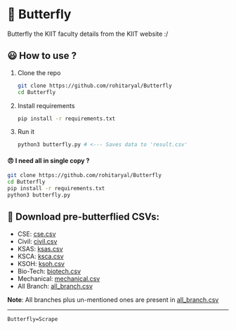 # 🦋 Butterfly 
Butterfly the KIIT faculty details from the KIIT website :/

## 😃 How to use ? 
1. Clone the repo
    ```bash
    git clone https://github.com/rohitaryal/Butterfly
    cd Butterfly
    ```
2. Install requirements
    ```bash
    pip install -r requirements.txt
    ```
3. Run it
    ```bash
    python3 butterfly.py # <--- Saves data to 'result.csv'
    ```
#### 😠 I need all in single copy ?
```bash
git clone https://github.com/rohitaryal/Butterfly
cd Butterfly
pip install -r requirements.txt
python3 butterfly.py
```

## 📁 Download pre-butterflied CSVs:
- CSE: [cse.csv](./csv/cse.csv)
- Civil: [civil.csv](./csv/civil.csv)
- KSAS: [ksas.csv](./csv/ksas.csv)
- KSCA: [ksca.csv](./csv/ksca.csv)
- KSOH: [ksoh.csv](./csv/ksoh.csv)
- Bio-Tech: [biotech.csv](./csv/biotech.csv)
- Mechanical: [mechanical.csv](./csv/mechanical.csv)
- All Branch: [all_branch.csv](./csv/all_branch.csv)

**Note**: All branches plus un-mentioned ones are present in [all_branch.csv](./csv/all_branch.csv)

---
`Butterfly=Scrape`
